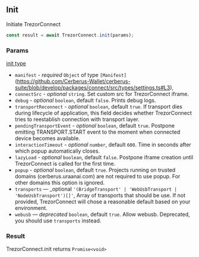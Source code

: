## Init

Initiate TrezorConnect

```javascript
const result = await TrezorConnect.init(params);
```

### Params

[init type](https://github.com/Cerberus-Wallet/cerberus-suite/blob/develop/packages/connect/src/types/api/init.ts)

-   `manifest` - _required_ `Object` of type `[Manifest]`(https://github.com/Cerberus-Wallet/cerberus-suite/blob/develop/packages/connect/src/types/settings.ts#L3),
-   `connectSrc` - _optional_ `string`. Set custom src for TrezorConnect iframe.
-   `debug` - _optional_ `boolean`, default `false`. Prints debug logs.
-   `transportReconnect` - _optional_ `boolean`, default `true`. If transport dies during lifecycle of application, this field decides whether TrezorConnect tries to reestablish connection with transport layer.
-   `pendingTransportEvent` - _optional_ `boolean`, default `true`. Postpone emitting TRANSPORT.START event to the moment when connected device becomes available.
-   `interactionTimeout` - _optional_ `number`, default `600`. Time in seconds after which popup automatically closes.
-   `lazyLoad` - _optional_ `boolean`, default `false`. Postpone iframe creation until TrezorConnect is called for the first time.
-   `popup` - _optional_ `boolean`, default `true`. Projects running on trusted domains (cerberus.uraanai.com) are not required to use popup. For other domains this option is ignored.
-   `transports` — \_optional `'(BridgeTransport' | 'WebUsbTransport | 'NodeUsbTransport')[]'`, Array of transports that should be use. If not provided, TrezorConnect will chose a reasonable
    default based on your environment.
-   `webusb` — _deprecated_ `boolean`, default `true`. Allow webusb. Deprecated, you should use `transports` instead.

### Result

TrezorConnect.init returns `Promise<void>`
